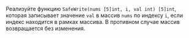 Реализуйте функцию `SafeWrite(nums [5]int, i, val int) [5]int`, которая записывает значение `val` в массив `nums` по индексу `i`, если индекс находится в рамках массива. В противном случае массив возвращается без изменения.
